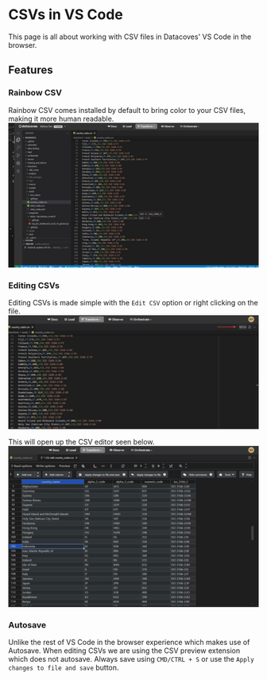 # CSVs in VS Code

This page is all about working with CSV files in Datacoves' VS Code in the browser. 

## Features

### Rainbow CSV

 Rainbow CSV comes installed by default to bring color to your CSV files, making it more human readable. 
![Rainbow CSV](assets/csv_rainbow_view.jpg)

### Editing CSVs
Editing CSVs is made simple with the `Edit CSV` option or right clicking on the file. 
![CSV edit button](assets/csv_edit_button.jpg)

This will open up the CSV editor seen below.
![CSV Auto Save](assets/csv_edit_view.jpg)

### Autosave
Unlike the rest of VS Code in the browser experience which makes use of Autosave. When editing CSVs we are using the CSV preview extension which does not autosave. Always save using `CMD/CTRL + S` or use the `Apply changes to file and save` button.
